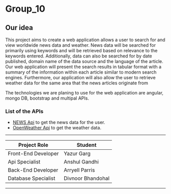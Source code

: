# Group_10

## Our idea

This project aims to create a web application allows a user to search for and view worldwide news data and weather. News data will be searched for primarily using keywords and will be retrieved based on relevance to the keywords entered. Additionally, data can also be searched for by date published, domain name of the data source and the language of the article. Our web application will present the search results in tabular format with a summary of the information within each article similar to modern search engines. Furthermore, our application will also allow the user to retrieve weather data for the same area that the news articles originate from

The technologies we are planing to use for the web application are angular, mongo DB, bootstrap and multipal APIs.

### List of the APIs 
- [NEWS Api](https://newsapi.org/) to get the news data for the user.
- [OpenWeather Api](https://openweathermap.org/) to get the weather data.

----

| Project Role | Student |
| ----------- |  ----------- |
| Front-End Developer | Yazur Garg|
| Api Specialist | Anshul Gandhi|
| Back-End Developer |  Arryell Parris|
| Database Specialist | Divnoor Bhandohal|

----